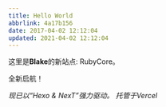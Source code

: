 ```yaml
---
title: Hello World
abbrlink: 4a17b156
date: 2017-04-02 12:12:04
updated: 2021-04-02 12:12:04
---
```

这里是**Blake**的新站点: RubyCore。

全新启航！
<!--more-->
*现已以“Hexo & NexT”强力驱动。*
*托管于Vercel*